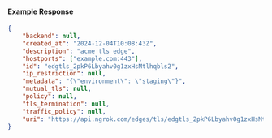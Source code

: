 <!-- Code generated for API Clients. DO NOT EDIT. -->

#### Example Response

```json
{
	"backend": null,
	"created_at": "2024-12-04T10:08:43Z",
	"description": "acme tls edge",
	"hostports": ["example.com:443"],
	"id": "edgtls_2pkP6Lbyahv0g1zxHsMtlhqbls2",
	"ip_restriction": null,
	"metadata": "{\"environment\": \"staging\"}",
	"mutual_tls": null,
	"policy": null,
	"tls_termination": null,
	"traffic_policy": null,
	"uri": "https://api.ngrok.com/edges/tls/edgtls_2pkP6Lbyahv0g1zxHsMtlhqbls2"
}
```
